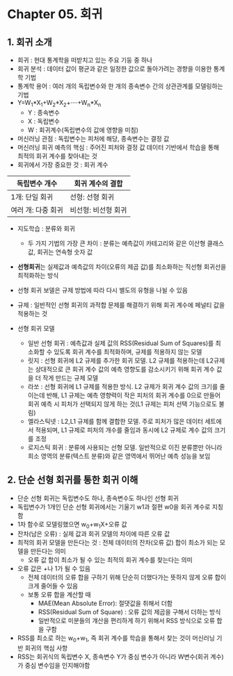 # Chapter 05. 회귀
## 1. 회귀 소개
 - 회귀 : 현대 통계학을 떠받치고 있는 주요 기둥 중 하나
 - 회귀 분석 : 데이터 값이 평균과 같은 일정한 값으로 돌아가려는 경향을 이용한 통계학 기법
 - 통계학 용어 : 여러 개의 독립변수와 한 개의 종속변수 간의 상관관계를 모델링하는 기법
 - Y=W<sub>1</sub>*X<sub>1</sub>+W<sub>2</sub>*X<sub>2</sub>+····+W<sub>n</sub>*X<sub>n</sub>
   - Y : 종속변수
   - X : 독립변수
   - W : 회귀계수(독립변수의 값에 영향을 미침)
 - 머신러닝 관점 : 독립변수는 피처에 해당, 종속변수는 결정 값
 - 머신러닝 회귀 예측의 핵심 : 주어진 피처와 결정 값 데이터 기반에서 학습을 통해 최적의 회귀 계수를 찾아내는 것
 - 회귀에서 가장 중요한 것 : 회귀 계수
 
 |독립변수 개수|회귀 계수의 결합|
 |------------|---------------|
 |1개: 단일 회귀|선형: 선형 회귀|
 |여러 개: 다중 회귀|비선형: 비선형 회귀|
 
 - 지도학습 : 분류와 회귀
   - 두 가지 기법의 가장 큰 차이 : 분류는 예측값이 카테고리와 같은 이산형 클래스 값, 회귀는 연속형 숫자 값
   
 - **선형회귀**는 실제값과 예측값의 차이(오류의 제곱 값)를 최소화하는 직선형 회귀선을 최적화하는 방식
 - 선형 회귀 보델은 규제 방법에 따라 다시 별도의 유형을 나뉠 수 있음
 - 규제 : 일반적인 선형 회귀의 과적합 문제를 해결하기 위해 회귀 계수에 페널티 값을 적용하는 것
 - 선형 회귀 모델
   - 일반 선형 회귀 : 예측값과 실제 값의 RSS(Residual Sum of Squares)를 최소화할 수 있도록 회귀 계수를 최적화하며, 규제를 적용하지 않는 모델
   - 릿지 : 선형 회귀에 L2 규제를 추가한 회귀 모델. L2 규제를 적용하는데 L2규제는 상대적으로 큰 회귀 계수 값의 예측 영향도를 감소시키기 위해
            회귀 계수 값을 더 작게 만드는 규제 모델
   - 라쏘 : 선형 회귀에 L1 규제를 적용한 방식. L2 규제가 회귀 계수 값의 크기를 줄이는데 반해, L1 규제는 예측 영향력이 작은 피처의 회귀 계수를
            0으로 만들어 회귀 예측 시 피처가 선택되지 않게 하는 것(L1 규제는 피처 선택 기능으로도 불림)
   - 엘라스틱넷 : L2,L1 규제를 함께 결합한 모델. 주로 피처가 많은 데이터 세트에서 적용되며, L1 규제로 피처의 개수를 줄임과 동시에 L2 규제로
                 계수 값의 크기를 조정
   - 로지스틱 회귀 : 분류에 사용되는 선형 모델. 일반적으로 이진 분류뿐만 아니라 희소 영역의 분류(텍스트 분류)와 같은 영역에서 뛰어난 예측 성능을 보임
   
## 2. 단순 선형 회귀를 통한 회귀 이해
 - 단순 선형 회귀는 독립변수도 하나, 종속변수도 하나인 선형 회귀
 - 독립변수가 1개인 단순 선형 회귀에서는 기울기 w1과 절편 w0을 회귀 계수로 지칭함
 - 1차 함수로 모델링했으면 w<sub>0</sub>+w<sub>1</sub>X+오류 값
 - 잔차(남은 오류) : 실제 값과 회귀 모델의 차이에 따른 오류 값
 - 최적의 회귀 모델을 만든다는 것 : 전체 데이터의 잔차(오류 값) 합이 최소가 되는 모델을 만든다는 의미
   - 오류 값 합이 최소가 될 수 있는 최적의 회귀 계수를 찾는다는 의미
 - 오류 값은 +나 1가 될 수 있음
   - 전체 데이터의 오류 합을 구하기 위해 단순히 더했다가는 뜻하지 않게 오류 합이 크게 줄어들 수 있음
   - 보통 오류 합을 계산할 때
     - MAE(Mean Absolute Error): 절댓값을 취해서 더함
     - RSS(Residual Sum of Square) : 오류 값의 제곱을 구해서 더하는 방식
     - 일반적으로 미분들의 걔산을 편리하게 하기 위해서 RSS 방식으로 오류 합을 구함
 - RSS를 최소로 하는 w<sub>0</sub>+w<sub>1</sub>, 즉 회귀 계수를 학습을 통해서 찾는 것이 머신러닝 기반 회귀의 핵심 사항
 - RSS는 회귀식의 독립변수 X, 종속변수 Y가 중심 변수가 아니라 W변수(회귀 계수)가 중심 변수임을 인지해야함
 

